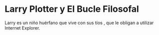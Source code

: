 # Larry Plotter y El Bucle Filosofal

Larry es un niño huérfano que vive con sus tíos , 
que le obligan a utilizar Internet Explorer.
